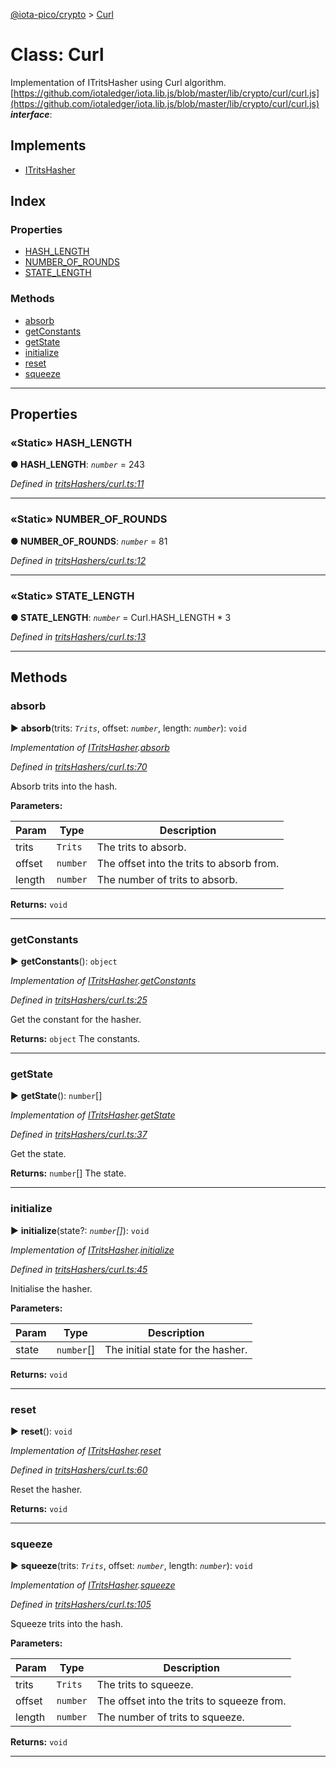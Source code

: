 [@iota-pico/crypto](../README.md) > [Curl](../classes/curl.md)



# Class: Curl


Implementation of ITritsHasher using Curl algorithm. [https://github.com/iotaledger/iota.lib.js/blob/master/lib/crypto/curl/curl.js](https://github.com/iotaledger/iota.lib.js/blob/master/lib/crypto/curl/curl.js)
*__interface__*: 


## Implements

* [ITritsHasher](../interfaces/itritshasher.md)

## Index

### Properties

* [HASH_LENGTH](curl.md#hash_length)
* [NUMBER_OF_ROUNDS](curl.md#number_of_rounds)
* [STATE_LENGTH](curl.md#state_length)


### Methods

* [absorb](curl.md#absorb)
* [getConstants](curl.md#getconstants)
* [getState](curl.md#getstate)
* [initialize](curl.md#initialize)
* [reset](curl.md#reset)
* [squeeze](curl.md#squeeze)



---
## Properties
<a id="hash_length"></a>

### «Static» HASH_LENGTH

**●  HASH_LENGTH**:  *`number`*  = 243

*Defined in [tritsHashers/curl.ts:11](https://github.com/iotaeco/iota-pico-crypto/blob/0ffc561/src/tritsHashers/curl.ts#L11)*





___

<a id="number_of_rounds"></a>

### «Static» NUMBER_OF_ROUNDS

**●  NUMBER_OF_ROUNDS**:  *`number`*  = 81

*Defined in [tritsHashers/curl.ts:12](https://github.com/iotaeco/iota-pico-crypto/blob/0ffc561/src/tritsHashers/curl.ts#L12)*





___

<a id="state_length"></a>

### «Static» STATE_LENGTH

**●  STATE_LENGTH**:  *`number`*  =  Curl.HASH_LENGTH * 3

*Defined in [tritsHashers/curl.ts:13](https://github.com/iotaeco/iota-pico-crypto/blob/0ffc561/src/tritsHashers/curl.ts#L13)*





___


## Methods
<a id="absorb"></a>

###  absorb

► **absorb**(trits: *`Trits`*, offset: *`number`*, length: *`number`*): `void`



*Implementation of [ITritsHasher](../interfaces/itritshasher.md).[absorb](../interfaces/itritshasher.md#absorb)*

*Defined in [tritsHashers/curl.ts:70](https://github.com/iotaeco/iota-pico-crypto/blob/0ffc561/src/tritsHashers/curl.ts#L70)*



Absorb trits into the hash.


**Parameters:**

| Param | Type | Description |
| ------ | ------ | ------ |
| trits | `Trits`   |  The trits to absorb. |
| offset | `number`   |  The offset into the trits to absorb from. |
| length | `number`   |  The number of trits to absorb. |





**Returns:** `void`





___

<a id="getconstants"></a>

###  getConstants

► **getConstants**(): `object`



*Implementation of [ITritsHasher](../interfaces/itritshasher.md).[getConstants](../interfaces/itritshasher.md#getconstants)*

*Defined in [tritsHashers/curl.ts:25](https://github.com/iotaeco/iota-pico-crypto/blob/0ffc561/src/tritsHashers/curl.ts#L25)*



Get the constant for the hasher.




**Returns:** `object`
The constants.






___

<a id="getstate"></a>

###  getState

► **getState**(): `number`[]



*Implementation of [ITritsHasher](../interfaces/itritshasher.md).[getState](../interfaces/itritshasher.md#getstate)*

*Defined in [tritsHashers/curl.ts:37](https://github.com/iotaeco/iota-pico-crypto/blob/0ffc561/src/tritsHashers/curl.ts#L37)*



Get the state.




**Returns:** `number`[]
The state.






___

<a id="initialize"></a>

###  initialize

► **initialize**(state?: *`number`[]*): `void`



*Implementation of [ITritsHasher](../interfaces/itritshasher.md).[initialize](../interfaces/itritshasher.md#initialize)*

*Defined in [tritsHashers/curl.ts:45](https://github.com/iotaeco/iota-pico-crypto/blob/0ffc561/src/tritsHashers/curl.ts#L45)*



Initialise the hasher.


**Parameters:**

| Param | Type | Description |
| ------ | ------ | ------ |
| state | `number`[]   |  The initial state for the hasher. |





**Returns:** `void`





___

<a id="reset"></a>

###  reset

► **reset**(): `void`



*Implementation of [ITritsHasher](../interfaces/itritshasher.md).[reset](../interfaces/itritshasher.md#reset)*

*Defined in [tritsHashers/curl.ts:60](https://github.com/iotaeco/iota-pico-crypto/blob/0ffc561/src/tritsHashers/curl.ts#L60)*



Reset the hasher.




**Returns:** `void`





___

<a id="squeeze"></a>

###  squeeze

► **squeeze**(trits: *`Trits`*, offset: *`number`*, length: *`number`*): `void`



*Implementation of [ITritsHasher](../interfaces/itritshasher.md).[squeeze](../interfaces/itritshasher.md#squeeze)*

*Defined in [tritsHashers/curl.ts:105](https://github.com/iotaeco/iota-pico-crypto/blob/0ffc561/src/tritsHashers/curl.ts#L105)*



Squeeze trits into the hash.


**Parameters:**

| Param | Type | Description |
| ------ | ------ | ------ |
| trits | `Trits`   |  The trits to squeeze. |
| offset | `number`   |  The offset into the trits to squeeze from. |
| length | `number`   |  The number of trits to squeeze. |





**Returns:** `void`





___


